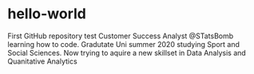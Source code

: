 # hello-world
First GitHub repository test
Customer Success Analyst @STatsBomb learning how to code. Gradutate Uni summer 2020 studying Sport and Social Sciences. Now trying to aquire a new skillset in Data Analysis and Quanitative Analytics
